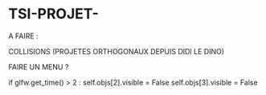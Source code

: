 # TSI-PROJET-

A FAIRE :


COLLISIONS (PROJETES ORTHOGONAUX DEPUIS DIDI LE DINO)

FAIRE UN MENU ? 


if glfw.get_time() > 2 :
                self.objs[2].visible = False
                self.objs[3].visible = False